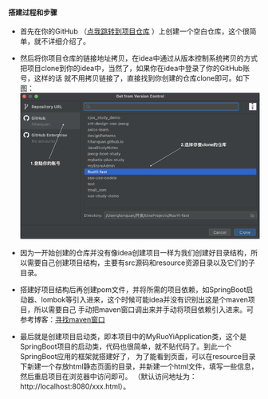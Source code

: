 #### 搭建过程和步骤

* 首先在你的GitHub （[点我跳转到项目仓库](https://github.com/hitanquan/RuoYi-fast) ）上创建一个空白仓库，这个很简单，就不详细介绍了。

* 然后将你项目仓库的链接地址拷贝，在idea中通过从版本控制系统拷贝的方式把项目clone到你的idea中，当然了，如果你在idea中登录了你的GitHub账号，这样的话
就不用拷贝链接了，直接找到你创建的仓库clone即可。如下图：
![clone仓库](../../img/202103/1.clone仓库.png)

* 因为一开始创建的仓库并没有像idea创建项目一样为我们创建好目录结构，所以需要自己创建项目结构，主要有src源码和resource资源目录以及它们的子目录。

* 搭建好项目结构后再创建pom文件，并将所需的项目依赖，如SpringBoot启动器、lombok等引入进来，这个时候可能idea并没有识别出这是个maven项目，所以需要自己
手动把maven窗口调出来并手动将项目依赖引入进来。可参考博客：[寻找maven窗口](https://blog.csdn.net/qq_41934719/article/details/85214861)

* 最后就是创建项目启动类，即本项目中的MyRuoYiApplication类，这个是SpringBoot项目的启动类，代码也很简单，就不贴代码了。到此一个SpringBoot应用的框架就搭建好了，
为了能看到页面，可以在resource目录下新建一个存放html静态页面的目录，并新建一个html文件，填写一些信息，然后重启项目在浏览器中访问即可。
（默认访问地址为：http://localhost:8080/xxx.html）。




     
     


